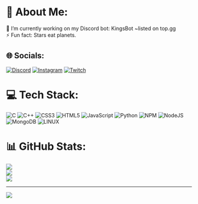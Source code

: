 # 💫 About Me:
🔭 I’m currently working on my Discord bot: KingsBot ~listed on top.gg<br>⚡ Fun fact: Stars eat planets.


## 🌐 Socials:
[![Discord](https://img.shields.io/badge/Discord-%237289DA.svg?logo=discord&logoColor=white)](https://discord.gg/𝜜···»KingK«···𝛀#7640) [![Instagram](https://img.shields.io/badge/Instagram-%23E4405F.svg?logo=Instagram&logoColor=white)](https://instagram.com/KingKStreamt) [![Twitch](https://img.shields.io/badge/Twitch-%239146FF.svg?logo=Twitch&logoColor=white)](https://twitch.tv/KingKophuhn) 

# 💻 Tech Stack:
![C](https://img.shields.io/badge/c-%2300599C.svg?style=for-the-badge&logo=c&logoColor=white) ![C++](https://img.shields.io/badge/c++-%2300599C.svg?style=for-the-badge&logo=c%2B%2B&logoColor=white) ![CSS3](https://img.shields.io/badge/css3-%231572B6.svg?style=for-the-badge&logo=css3&logoColor=white) ![HTML5](https://img.shields.io/badge/html5-%23E34F26.svg?style=for-the-badge&logo=html5&logoColor=white) ![JavaScript](https://img.shields.io/badge/javascript-%23323330.svg?style=for-the-badge&logo=javascript&logoColor=%23F7DF1E) ![Python](https://img.shields.io/badge/python-3670A0?style=for-the-badge&logo=python&logoColor=ffdd54) ![NPM](https://img.shields.io/badge/NPM-%23000000.svg?style=for-the-badge&logo=npm&logoColor=white) ![NodeJS](https://img.shields.io/badge/node.js-6DA55F?style=for-the-badge&logo=node.js&logoColor=white) ![MongoDB](https://img.shields.io/badge/MongoDB-%234ea94b.svg?style=for-the-badge&logo=mongodb&logoColor=white) ![LINUX](https://img.shields.io/badge/Linux-FCC624?style=for-the-badge&logo=linux&logoColor=black)
# 📊 GitHub Stats:
![](https://github-readme-stats.vercel.app/api?username=KingKophuhn&theme=dark&hide_border=false&include_all_commits=true&count_private=true)<br/>
![](https://github-readme-streak-stats.herokuapp.com/?user=KingKophuhn&theme=dark&hide_border=false)<br/>
![](https://github-readme-stats.vercel.app/api/top-langs/?username=KingKophuhn&theme=dark&hide_border=false&include_all_commits=true&count_private=true&layout=compact)

---
[![](https://visitcount.itsvg.in/api?id=KingKophuhn&icon=0&color=0)](https://visitcount.itsvg.in)

<!-- Proudly created with GPRM ( https://gprm.itsvg.in ) -->
